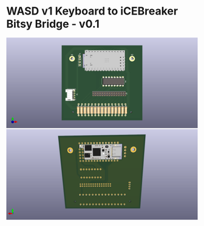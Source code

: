 # WASD v1 Keyboard to iCEBreaker Bitsy Bridge - v0.1

![Bridge Front](wasd-v1-front.png)
![Bridge Back](wasd-v1-back.png)
